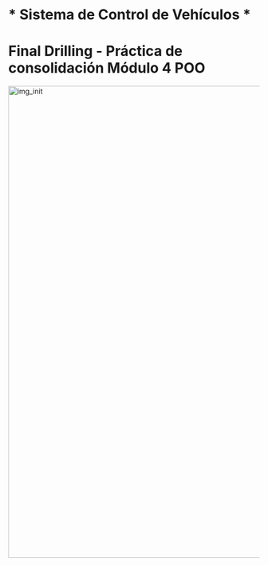 # * Sistema de Control de Vehículos *

# Final Drilling - Práctica de consolidación Módulo 4 POO

<img width="946" alt="img_init" src="https://github.com/user-attachments/assets/f785b084-43f0-4bbc-b7f9-74e6acd76d41">
